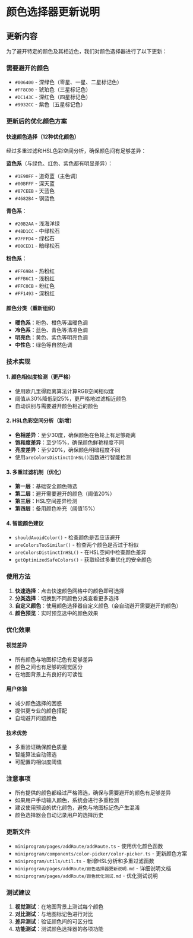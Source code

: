 # 颜色选择器更新说明

## 更新内容

为了避开特定的颜色及其相近色，我们对颜色选择器进行了以下更新：

### 需要避开的颜色
- `#006400` - 深绿色（零星、一星、二星标记色）
- `#FF8C00` - 琥珀色（三星标记色）
- `#DC143C` - 深红色（四星标记色）
- `#9932CC` - 紫色（五星标记色）

### 更新后的优化颜色方案

#### 快速颜色选择（12种优化颜色）
经过多重过滤和HSL色彩空间分析，确保颜色间有足够差异：

**蓝色系**（与绿色、红色、紫色都有明显差异）：
- `#1E90FF` - 道奇蓝（主色调）
- `#00BFFF` - 深天蓝
- `#87CEEB` - 天蓝色
- `#4682B4` - 钢蓝色

**青色系**：
- `#20B2AA` - 浅海洋绿
- `#48D1CC` - 中绿松石
- `#7FFFD4` - 绿松石
- `#00CED1` - 暗绿松石

**粉色系**：
- `#FF69B4` - 热粉红
- `#FFB6C1` - 浅粉红
- `#FFC0CB` - 粉红色
- `#FF1493` - 深粉红

#### 颜色分类（重新组织）
- **暖色系**：粉色、橙色等温暖色调
- **冷色系**：蓝色、青色等清凉色调
- **明亮色**：黄色、紫色等明亮色调
- **中性色**：绿色等自然色调

### 技术实现

#### 1. 颜色相似度检测（更严格）
- 使用欧几里得距离算法计算RGB空间相似度
- 阈值从30%降低到25%，更严格地过滤相近颜色
- 自动识别与需要避开颜色相近的颜色

#### 2. HSL色彩空间分析（新增）
- **色相差异**：至少30度，确保颜色在色轮上有足够距离
- **饱和度差异**：至少15%，确保颜色鲜艳程度不同
- **亮度差异**：至少20%，确保颜色明暗程度不同
- 使用`areColorsDistinctInHSL()`函数进行智能检测

#### 3. 多重过滤机制（优化）
- **第一层**：基础安全颜色筛选
- **第二层**：避开需要避开的颜色（阈值20%）
- **第三层**：HSL空间差异检测
- **第四层**：备用颜色补充（阈值15%）

#### 4. 智能颜色建议
- `shouldAvoidColor()` - 检查颜色是否应该避开
- `areColorsTooSimilar()` - 检查两个颜色是否过于相似
- `areColorsDistinctInHSL()` - 在HSL空间中检查颜色差异
- `getOptimizedSafeColors()` - 获取经过多重优化的安全颜色

### 使用方法

1. **快速选择**：点击快速颜色网格中的颜色即可选择
2. **分类选择**：切换到不同颜色分类查看更多选择
3. **自定义颜色**：使用颜色选择器自定义颜色（会自动避开需要避开的颜色）
4. **颜色预览**：实时预览选中的颜色效果

### 优化效果

#### 视觉差异
- 所有颜色与地图标记色有足够差异
- 颜色之间也有足够的视觉区分
- 在地图背景上有良好的可读性

#### 用户体验
- 减少颜色选择的困惑
- 提供更专业的颜色搭配
- 自动避开问题颜色

#### 技术优势
- 多重验证确保颜色质量
- 智能算法自动筛选
- 可配置的相似度阈值

### 注意事项

- 所有提供的颜色都经过严格筛选，确保与需要避开的颜色有足够差异
- 如果用户手动输入颜色，系统会进行多重检测
- 建议使用预设的优化颜色，避免与地图标记色产生混淆
- 颜色选择器会自动记录用户的选择历史

### 更新文件

- `miniprogram/pages/addRoute/addRoute.ts` - 使用优化颜色函数
- `miniprogram/components/color-picker/color-picker.ts` - 更新颜色方案
- `miniprogram/utils/util.ts` - 新增HSL分析和多重过滤函数
- `miniprogram/pages/addRoute/颜色选择器更新说明.md` - 详细说明文档
- `miniprogram/pages/addRoute/颜色优化测试.md` - 优化测试说明

### 测试建议

1. **视觉测试**：在地图背景上测试每个颜色
2. **对比测试**：与地图标记色进行对比
3. **差异测试**：验证颜色间的可区分性
4. **功能测试**：测试颜色选择器的各项功能
